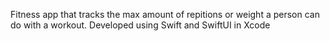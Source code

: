 Fitness app that tracks the max amount of repitions or weight a person can do with a workout.
Developed using Swift and SwiftUI in Xcode
